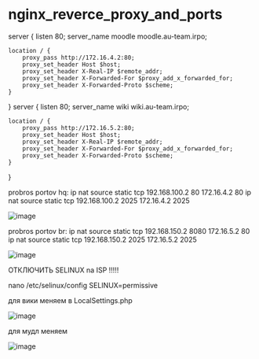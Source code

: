 # nginx_reverce_proxy_and_ports
server {
    listen 80;
    server_name moodle moodle.au-team.irpo;

    location / {
        proxy_pass http://172.16.4.2:80;
        proxy_set_header Host $host;
        proxy_set_header X-Real-IP $remote_addr;
        proxy_set_header X-Forwarded-For $proxy_add_x_forwarded_for;
        proxy_set_header X-Forwarded-Proto $scheme;
    }
}
server {
    listen 80;
    server_name wiki wiki.au-team.irpo;

    location / {
        proxy_pass http://172.16.5.2:80;
        proxy_set_header Host $host;
        proxy_set_header X-Real-IP $remote_addr;
        proxy_set_header X-Forwarded-For $proxy_add_x_forwarded_for;
        proxy_set_header X-Forwarded-Proto $scheme;
    }
}

probros portov hq:
ip nat source static tcp 192.168.100.2 80 172.16.4.2 80
ip nat source static tcp 192.168.100.2 2025 172.16.4.2 2025

![image](https://github.com/user-attachments/assets/860e7d80-cb26-43f3-bac6-d40d167709d9)


probros portov br:
ip nat source static tcp 192.168.150.2 8080 172.16.5.2 80
ip nat source static tcp 192.168.150.2 2025 172.16.5.2 2025

![image](https://github.com/user-attachments/assets/6266eacb-5584-49a0-89b5-212635e307cf)

ОТКЛЮЧИТЬ SELINUX na ISP !!!!!

nano /etc/selinux/config
SELINUX=permissive

для вики меняем в LocalSettings.php

![image](https://github.com/user-attachments/assets/78de2d75-dcb2-49ac-9972-df0162d231bd)

для мудл меняем 

![image](https://github.com/user-attachments/assets/c0a0d69f-706d-443b-ad81-0f47f2230679)
